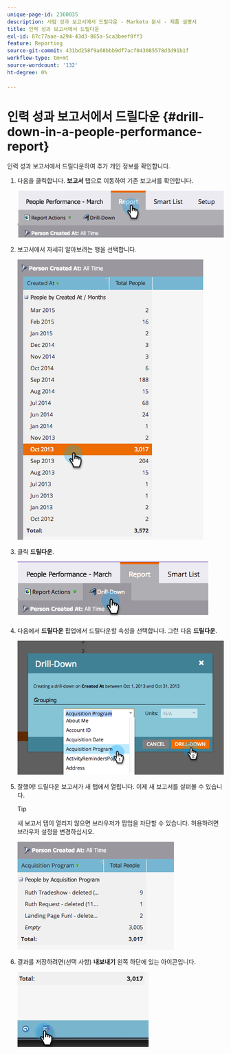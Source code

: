 ```yaml
---
unique-page-id: 2360035
description: 사람 성과 보고서에서 드릴다운 - Marketo 문서 - 제품 설명서
title: 인력 성과 보고서에서 드릴다운
exl-id: 87c77aae-a294-43d3-865a-5ca3beef0ff3
feature: Reporting
source-git-commit: 431bd258f9a68bbb9df7acf043085578d3d91b1f
workflow-type: tm+mt
source-wordcount: '132'
ht-degree: 0%

---
```


# 인력 성과 보고서에서 드릴다운 {#drill-down-in-a-people-performance-report}

인력 성과 보고서에서 드릴다운하여 추가 개인 정보를 확인합니다.

1. 다음을 클릭합니다. **보고서** 탭으로 이동하여 기존 보고서를 확인합니다.

   ![](assets/one.png)

1. 보고서에서 자세히 알아보려는 행을 선택합니다.

   ![](assets/two.png)

1. 클릭 **드릴다운**.

   ![](assets/three.png)

1. 다음에서 **드릴다운** 팝업에서 드릴다운할 속성을 선택합니다. 그런 다음 **드릴다운**.

   ![](assets/four.png)

1. 잘했어! 드릴다운 보고서가 새 탭에서 열립니다. 이제 새 보고서를 살펴볼 수 있습니다.

   >[!TIP]
   >
   >새 보고서 탭이 열리지 않으면 브라우저가 팝업을 차단할 수 있습니다. 허용하려면 브라우저 설정을 변경하십시오.

   ![](assets/five.png)

1. 결과를 저장하려면(선택 사항) **내보내기** 왼쪽 하단에 있는 아이콘입니다.

   ![](assets/six.png)
